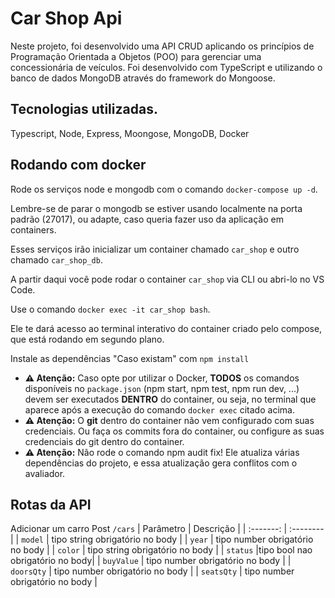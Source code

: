 # Car Shop Api
Neste projeto, foi desenvolvido uma API CRUD aplicando os princípios de Programação Orientada a Objetos (POO) para gerenciar uma concessionária de veículos. Foi desenvolvido com TypeScript e utilizando o banco de dados MongoDB através do framework do Mongoose.

## Tecnologias utilizadas.
Typescript, Node, Express, Moongose, MongoDB, Docker

## Rodando com docker

Rode os serviços node e mongodb com o comando `docker-compose up -d`.

Lembre-se de parar o mongodb se estiver usando localmente na porta padrão (27017), ou adapte, caso queria fazer uso da aplicação em containers.

Esses serviços irão inicializar um container chamado `car_shop` e outro chamado `car_shop_db`.

A partir daqui você pode rodar o container `car_shop` via CLI ou abri-lo no VS Code.

Use o comando `docker exec -it car_shop bash`.

Ele te dará acesso ao terminal interativo do container criado pelo compose, que está rodando em segundo plano.

Instale as dependências "Caso existam" com `npm install`

 - **⚠ Atenção:** Caso opte por utilizar o Docker, **TODOS** os comandos disponíveis no `package.json` (npm start, npm test, npm run dev, ...) devem ser executados **DENTRO** do container, ou seja, no terminal que aparece após a execução do comando `docker exec` citado acima. 
  - **⚠ Atenção:** O **git** dentro do container não vem configurado com suas credenciais. Ou faça os commits fora do container, ou configure as suas credenciais do git dentro do container.
  - **⚠ Atenção:** Não rode o comando npm audit fix! Ele atualiza várias dependências do projeto, e essa atualização gera conflitos com o avaliador.

## Rotas da API

Adicionar um carro
Post `/cars`
| Parâmetro | Descrição |
| :-------: | :-------- |
| `model`   | tipo string obrigatório no body |
| `year`    | tipo number obrigatório no body |
| `color`   | tipo string obrigatório no body |
| `status`  |tipo bool nao obrigatório no body|
| `buyValue` | tipo number obrigatório no body |
| `doorsQty` | tipo number obrigatório no body |
| `seatsQty` | tipo number obrigatório no body |
<!-- Olá, Tryber!
Esse é apenas um arquivo inicial para o README do seu projeto no qual você pode customizar e reutilizar todas as vezes que for executar o trybe-publisher.

Para deixá-lo com a sua cara, basta alterar o seguinte arquivo da sua máquina: ~/.student-repo-publisher/custom/_NEW_README.md

É essencial que você preencha esse documento por conta própria, ok?
Não deixe de usar nossas dicas de escrita de README de projetos, e deixe sua criatividade brilhar!
:warning: IMPORTANTE: você precisa deixar nítido:
- quais arquivos/pastas foram desenvolvidos por você; 
- quais arquivos/pastas foram desenvolvidos por outra pessoa estudante;
- quais arquivos/pastas foram desenvolvidos pela Trybe.
-->
